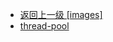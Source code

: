 - [返回上一级 [images]](面试/面试文章摘要/JavaGuide/java/concurrent/images/)
- [thread-pool](面试/面试文章摘要/JavaGuide/java/concurrent/images/thread-pool/)
